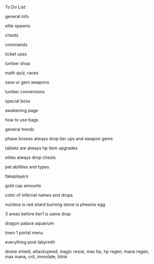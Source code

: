 To Do List:

general info

elite spawns

chests

commands

ticket uses

lumber shop

math quiz, races

save ur gem weapons

lumber conversions

special boss

awakening page

how to use bags

general trends

phase bosses always drop tier ups and weapon gems

tablets are always hp item upgrades

elites always drop chests

pet abilities and types

fakeplayers

gold cap amounts

color of infernal names and drops

nucleus is red shard
burning stone is pheonix egg

3 areas before tier1 is same drop

dragon palace aquarium

town 1 portal menu

everything post labyrinth

divine shield, attackspeed, magic resist, max hp, hp regen, mana regen, max mana, crit, immolate, blink
